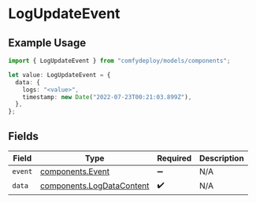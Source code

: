 # LogUpdateEvent

## Example Usage

```typescript
import { LogUpdateEvent } from "comfydeploy/models/components";

let value: LogUpdateEvent = {
  data: {
    logs: "<value>",
    timestamp: new Date("2022-07-23T00:21:03.899Z"),
  },
};
```

## Fields

| Field                                                                  | Type                                                                   | Required                                                               | Description                                                            |
| ---------------------------------------------------------------------- | ---------------------------------------------------------------------- | ---------------------------------------------------------------------- | ---------------------------------------------------------------------- |
| `event`                                                                | [components.Event](../../models/components/event.md)                   | :heavy_minus_sign:                                                     | N/A                                                                    |
| `data`                                                                 | [components.LogDataContent](../../models/components/logdatacontent.md) | :heavy_check_mark:                                                     | N/A                                                                    |